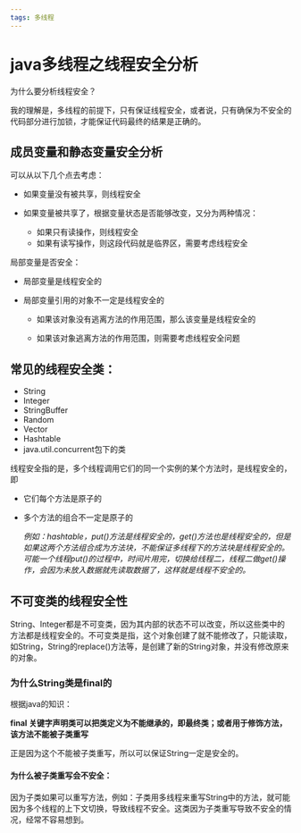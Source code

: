 ```yaml
---
tags: 多线程
---
```


# java多线程之线程安全分析

为什么要分析线程安全？

​	我的理解是，多线程的前提下，只有保证线程安全，或者说，只有确保为不安全的代码部分进行加锁，才能保证代码最终的结果是正确的。

## 成员变量和静态变量安全分析

可以从以下几个点去考虑：

- 如果变量没有被共享，则线程安全

- 如果变量被共享了，根据变量状态是否能够改变，又分为两种情况：

  - 如果只有读操作，则线程安全
  - 如果有读写操作，则这段代码就是临界区，需要考虑线程安全

  

局部变量是否安全：

- 局部变量是线程安全的

- 局部变量引用的对象不一定是线程安全的

  - 如果该对象没有逃离方法的作用范围，那么该变量是线程安全的

  - 如果该对象逃离方法的作用范围，则需要考虑线程安全问题

    

## 常见的线程安全类：

- String
- Integer
- StringBuffer
- Random
- Vector
- Hashtable
- java.util.concurrent包下的类

线程安全指的是，多个线程调用它们的同一个实例的某个方法时，是线程安全的，即

- 它们每个方法是原子的

- 多个方法的组合不一定是原子的

  *例如：hashtable，put()方法是线程安全的，get()方法也是线程安全的，但是如果这两个方法组合成为方法块，不能保证多线程下的方法块是线程安全的。可能一个线程put()的过程中，时间片用完，切换给线程二，线程二做get()操作，会因为未放入数据就先读取数据了，这样就是线程不安全的。*

  

## 不可变类的线程安全性

String、Integer都是不可变类，因为其内部的状态不可以改变，所以这些类中的方法都是线程安全的。不可变类是指，这个对象创建了就不能修改了，只能读取，如String，String的replace()方法等，是创建了新的String对象，并没有修改原来的对象。



### 为什么String类是final的

根据java的知识：

**final 关键字声明类可以把类定义为不能继承的，即最终类；或者用于修饰方法，该方法不能被子类重写**

正是因为这个不能被子类重写，所以可以保证String一定是安全的。

#### 为什么被子类重写会不安全：

因为子类如果可以重写方法，例如：子类用多线程来重写String中的方法，就可能因为多个线程的上下文切换，导致线程不安全。这类因为子类重写导致不安全的情况，经常不容易想到。